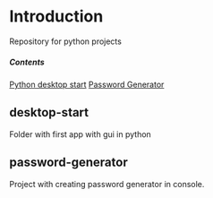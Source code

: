 # Introduction
Repository for python projects 

##### Contents
[Python desktop start](#desktop-start)
[Password Generator](#password-generator)

## desktop-start
Folder with first app with gui in python

## password-generator
Project with creating password generator in console.
